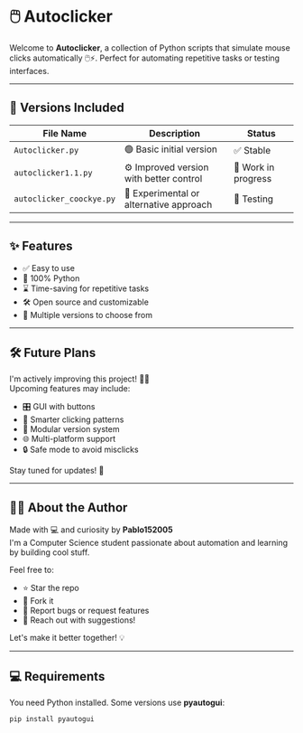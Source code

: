 # 🖱️ Autoclicker

Welcome to **Autoclicker**, a collection of Python scripts that simulate mouse clicks automatically 🖱️⚡. Perfect for automating repetitive tasks or testing interfaces.

---

## 📁 Versions Included

| File Name                  | Description                            | Status     |
|---------------------------|----------------------------------------|------------|
| `Autoclicker.py`          | 🟢 Basic initial version                | ✅ Stable  |
| `autoclicker1.1.py`       | ⚙️ Improved version with better control | 🚧 Work in progress |
| `autoclicker_coockye.py`  | 🧪 Experimental or alternative approach | 🧪 Testing |

---

## ✨ Features

- ✅ Easy to use
- 🐍 100% Python
- ⌛ Time-saving for repetitive tasks
- 🛠️ Open source and customizable
- 🔁 Multiple versions to choose from
  
---


## 🛠️ Future Plans

I'm actively improving this project! 🧠🧪  
Upcoming features may include:

- 🎛️ GUI with buttons
- 🧠 Smarter clicking patterns
- 🧩 Modular version system
- 🌐 Multi-platform support
- 🔒 Safe mode to avoid misclicks

Stay tuned for updates! 🚀

---

## 🙋‍♂️ About the Author

Made with 💻 and curiosity by **Pablo152005**  
I'm a Computer Science student passionate about automation and learning by building cool stuff.

Feel free to:

- ⭐ Star the repo
- 🍴 Fork it
- 🐛 Report bugs or request features
- 💬 Reach out with suggestions!

Let's make it better together! 💡

---

## 💻 Requirements

You need Python installed. Some versions use **pyautogui**:

```bash
pip install pyautogui
